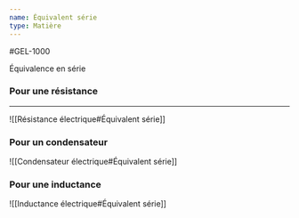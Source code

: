 ```yaml
---
name: Équivalent série
type: Matière
---
```

#GEL-1000 

Équivalence en série

### Pour une résistance
---
![[Résistance électrique#Équivalent série]]

### Pour un condensateur
![[Condensateur électrique#Équivalent série]]

### Pour une inductance
![[Inductance électrique#Équivalent série]]